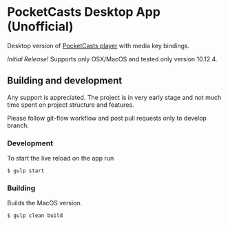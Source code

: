 PocketCasts Desktop App (Unofficial)
====================================

Desktop version of [PocketCasts player](https://play.pocketcasts.com) with
media key bindings.

*Initial Release!* Supports only OSX/MacOS and tested only version 10.12.4.

## Building and development

Any support is appreciated. The project is in very early stage and not much time
spent on project structure and features.

Please follow git-flow workflow and post pull requests only to develop branch.

### Development

To start the live reload on the app run

```
$ gulp start
```

### Building

Builds the MacOS version.

```
$ gulp clean build
```
